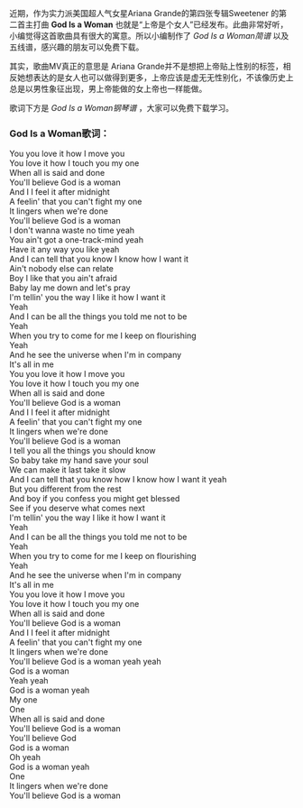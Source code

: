 

近期，作为实力派美国超人气女星Ariana Grande的第四张专辑Sweetener 的第二首主打曲 **God Is a Woman**
也就是“上帝是个女人”已经发布。此曲非常好听，小编觉得这首歌曲具有很大的寓意。所以小编制作了 _God Is a Woman简谱_
以及五线谱，感兴趣的朋友可以免费下载。

其实，歌曲MV真正的意思是 Ariana
Grande并不是想把上帝贴上性别的标签，相反她想表达的是女人也可以做得到更多，上帝应该是虚无无性别化，不该像历史上总是以男性象征出现，男上帝能做的女上帝也一样能做。

歌词下方是 _God Is a Woman钢琴谱_ ，大家可以免费下载学习。

### God Is a Woman歌词：

You you love it how I move you  
You love it how I touch you my one  
When all is said and done  
You'll believe God is a woman  
And I I feel it after midnight  
A feelin' that you can't fight my one  
It lingers when we're done  
You'll believe God is a woman  
I don't wanna waste no time yeah  
You ain't got a one-track-mind yeah  
Have it any way you like yeah  
And I can tell that you know I know how I want it  
Ain't nobody else can relate  
Boy I like that you ain't afraid  
Baby lay me down and let's pray  
I'm tellin' you the way I like it how I want it  
Yeah  
And I can be all the things you told me not to be  
Yeah  
When you try to come for me I keep on flourishing  
Yeah  
And he see the universe when I'm in company  
It's all in me  
You you love it how I move you  
You love it how I touch you my one  
When all is said and done  
You'll believe God is a woman  
And I I feel it after midnight  
A feelin' that you can't fight my one  
It lingers when we're done  
You'll believe God is a woman  
I tell you all the things you should know  
So baby take my hand save your soul  
We can make it last take it slow  
And I can tell that you know how I know how I want it yeah  
But you different from the rest  
And boy if you confess you might get blessed  
See if you deserve what comes next  
I'm tellin' you the way I like it how I want it  
Yeah  
And I can be all the things you told me not to be  
Yeah  
When you try to come for me I keep on flourishing  
Yeah  
And he see the universe when I'm in company  
It's all in me  
You you love it how I move you  
You love it how I touch you my one  
When all is said and done  
You'll believe God is a woman  
And I I feel it after midnight  
A feelin' that you can't fight my one  
It lingers when we're done  
You'll believe God is a woman yeah yeah  
God is a woman  
Yeah yeah  
God is a woman yeah  
My one  
One  
When all is said and done  
You'll believe God is a woman  
You'll believe God  
God is a woman  
Oh yeah  
God is a woman yeah  
One  
It lingers when we're done  
You'll believe God is a woman

